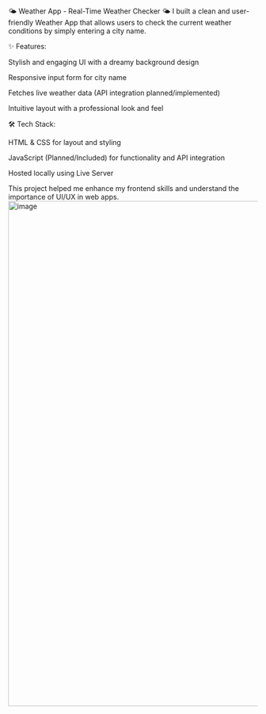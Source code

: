 🌤️ Weather App - Real-Time Weather Checker 🌤️
I built a clean and user-friendly Weather App that allows users to check the current weather conditions by simply entering a city name.

✨ Features:

Stylish and engaging UI with a dreamy background design

Responsive input form for city name

Fetches live weather data (API integration planned/implemented)

Intuitive layout with a professional look and feel

🛠️ Tech Stack:

HTML & CSS for layout and styling

JavaScript (Planned/Included) for functionality and API integration

Hosted locally using Live Server

This project helped me enhance my frontend skills and understand the importance of UI/UX in web apps.
<img width="1920" height="1020" alt="image" src="https://github.com/user-attachments/assets/2b165be8-cd06-4804-9d55-4c993b58adc3" />


